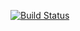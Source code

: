[![Build Status](https://travis-ci.com/Stonehamster/ProjectCSE110.svg?branch=main)](https://travis-ci.com/Stonehamster/ProjectCSE110)
